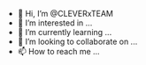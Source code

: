 - 👋 Hi, I’m @CLEVERxTEAM
- 👀 I’m interested in ...
- 🌱 I’m currently learning ...
- 💞️ I’m looking to collaborate on ...
- 📫 How to reach me ...

<!---
Zano1877/Zano1877 is a ✨ special ✨ repository because its `README.md` (this file) appears on your GitHub profile.
You can click the Preview link to take a look at your changes.
---


- Hi, 1877 team ...
